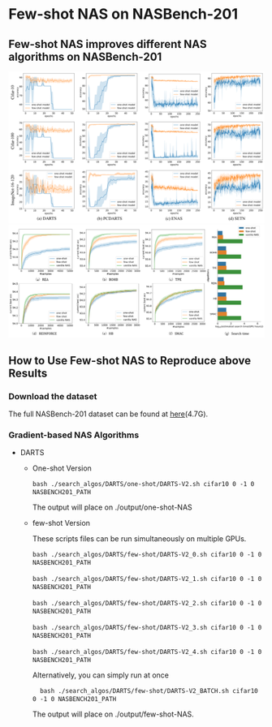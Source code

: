 # Few-shot NAS on NASBench-201

## Few-shot NAS improves different NAS algorithms on NASBench-201

<p align="center">
<img src='https://github.com/aoiang/paper-images/blob/master/few-shot-nas/grad_algos.png?raw=true' width="1000">
<img src='https://github.com/aoiang/paper-images/blob/master/few-shot-nas/search_algos.png?raw=true' width="1000">
</p>


## How to Use Few-shot NAS to Reproduce above Results

### Download the dataset

The full NASBench-201 dataset can be found at [here](https://drive.google.com/file/d/16Y0UwGisiouVRxW-W5hEtbxmcHw_0hF_/view)(4.7G). 

### Gradient-based NAS Algorithms

- DARTS
    - One-shot Version
        ```
        bash ./search_algos/DARTS/one-shot/DARTS-V2.sh cifar10 0 -1 0 NASBENCH201_PATH
        ```
      The output will place on ./output/one-shot-NAS

    - few-shot Version

        These scripts files can be run simultaneously on multiple GPUs. 
        ```
        bash ./search_algos/DARTS/few-shot/DARTS-V2_0.sh cifar10 0 -1 0 NASBENCH201_PATH

        bash ./search_algos/DARTS/few-shot/DARTS-V2_1.sh cifar10 0 -1 0 NASBENCH201_PATH

        bash ./search_algos/DARTS/few-shot/DARTS-V2_2.sh cifar10 0 -1 0 NASBENCH201_PATH

        bash ./search_algos/DARTS/few-shot/DARTS-V2_3.sh cifar10 0 -1 0 NASBENCH201_PATH

        bash ./search_algos/DARTS/few-shot/DARTS-V2_4.sh cifar10 0 -1 0 NASBENCH201_PATH
        ```
      Alternatively, you can simply run at once
      ```
        bash ./search_algos/DARTS/few-shot/DARTS-V2_BATCH.sh cifar10 0 -1 0 NASBENCH201_PATH
        ```
      The output will place on ./output/few-shot-NAS.








      
    
      
      

                 
                 
         
               
    






